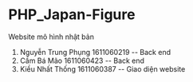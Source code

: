 # PHP_Japan-Figure
Website mô hình nhật bản
1. Nguyễn Trung Phụng 1611060219
    -- Back end 
2. Cầm Bá Mão 1611060423
    -- Back end 
3. Kiều Nhất Thống 1611060387
    -- Giao diện website
